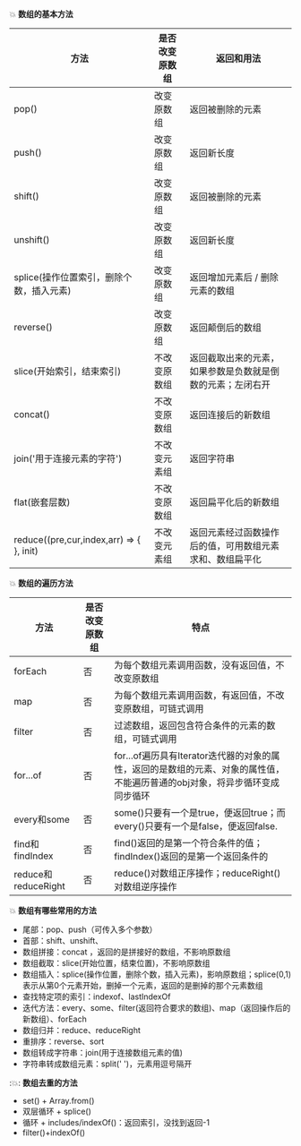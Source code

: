 
:boom: **数组的基本方法**

|方法	   |是否改变原数组	         |返回和用法
|------|---------|--------|
|pop()	 |改变原数组	|  返回被删除的元素
|push()	 |改变原数组	|  返回新长度
|shift() |	改变原数组 | 返回被删除的元素
|unshift()	| 改变原数组	| 返回新长度
|splice(操作位置索引，删除个数，插入元素)|改变原数组|	返回增加元素后 / 删除元素的数组
|reverse()	   |改变原数组 |	返回颠倒后的数组
|slice(开始索引，结束索引)  |不改变原数组	|返回截取出来的元素，如果参数是负数就是倒数的元素；左闭右开
|concat()	   |不改变原数组  |	返回连接后的新数组
|join('用于连接元素的字符')	   |不改变元素组 |	返回字符串
|flat(嵌套层数)	   |不改变原数组 |	返回扁平化后的新数组
|reduce((pre,cur,index,arr) => { }, init)	   |不改变元素组 |	返回元素经过函数操作后的值，可用数组元素求和、数组扁平化


:boom: **数组的遍历方法**

|方法	   |是否改变原数组	         |特点
|------|---------|--------|
|forEach	|否	|为每个数组元素调用函数，没有返回值，不改变原数组
|map	    |否	|为每个数组元素调用函数，有返回值，不改变原数组，可链式调用
|filter	    |否	|过滤数组，返回包含符合条件的元素的数组，可链式调用
|for...of	|否	|for...of遍历具有Iterator迭代器的对象的属性，返回的是数组的元素、对象的属性值，不能遍历普通的obj对象，将异步循环变成同步循环
|every和some	    |否|	some()只要有一个是true，便返回true；而every()只要有一个是false，便返回false.
|find和findIndex	|否|	find()返回的是第一个符合条件的值；findIndex()返回的是第一个返回条件的|值的索引值
|reduce和reduceRight|否	|reduce()对数组正序操作；reduceRight()对数组逆序操作


:boom: **数组有哪些常用的方法**
- 尾部：pop、push（可传入多个参数）
- 首部：shift、unshift、
- 数组拼接：concat ，返回的是拼接好的数组，不影响原数组
- 数组截取：slice(开始位置，结束位置)，不影响原数组
- 数组插入：splice(操作位置，删除个数，插入元素)，影响原数组；splice(0,1)表示从第0个元素开始，删掉一个元素，返回的是删掉的那个元素数组
- 查找特定项的索引：indexof、lastIndexOf
- 迭代方法：every、some、filter(返回符合要求的数组)、map（返回操作后的新数组）、forEach
- 数组归并：reduce、reduceRight
- 重排序：reverse、sort
- 数组转成字符串：join(用于连接数组元素的值)
- 字符串转成数组元素：split(' ')，元素用逗号隔开


::boom:: **数组去重的方法**
- set() + Array.from()
- 双层循环 + splice()
- 循环 + includes/indexOf()：返回索引，没找到返回-1
- filter()+indexOf()